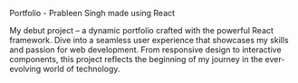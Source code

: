 Portfolio - Prableen Singh made using React


My debut project – a dynamic portfolio crafted with the powerful React framework. Dive into a seamless user experience that showcases my skills and passion for web development. From responsive design to interactive components, this project reflects the beginning of my journey in the ever-evolving world of technology.